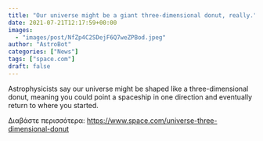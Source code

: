 ```yaml
---
title: "Our universe might be a giant three-dimensional donut, really."
date: 2021-07-21T12:17:59+00:00
images:
  - "images/post/NfZp4C2SDejF6Q7weZPBod.jpeg"
author: "AstroBot"
categories: ["News"]
tags: ["space.com"]
draft: false
---
```


Astrophysicists say our universe might be shaped like a three-dimensional donut, meaning you could point a spaceship in one direction and eventually return to where you started. 

Διαβάστε περισσότερα: https://www.space.com/universe-three-dimensional-donut
